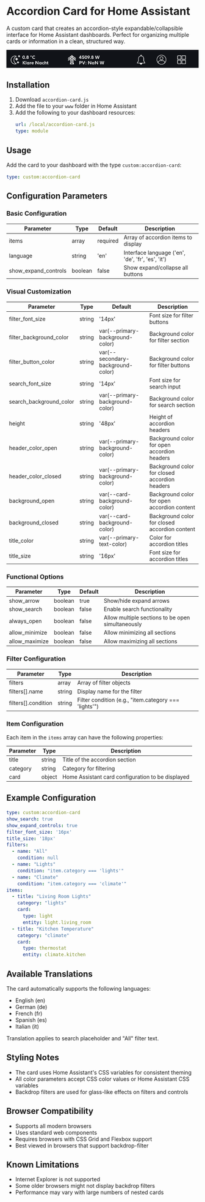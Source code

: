 # Accordion Card for Home Assistant

A custom card that creates an accordion-style expandable/collapsible interface for Home Assistant dashboards. Perfect for organizing multiple cards or information in a clean, structured way.

![Live Preview](./docs/example-1.png)

## Installation

1. Download `accordion-card.js`
2. Add the file to your `www` folder in Home Assistant
3. Add the following to your dashboard resources:
   ```yaml
   url: /local/accordion-card.js
   type: module
   ```

## Usage

Add the card to your dashboard with the type `custom:accordion-card`:

```yaml
type: custom:accordion-card
```

## Configuration Parameters

### Basic Configuration

| Parameter | Type | Default | Description |
|-----------|------|---------|-------------|
| items | array | required | Array of accordion items to display |
| language | string | 'en' | Interface language ('en', 'de', 'fr', 'es', 'it') |
| show_expand_controls | boolean | false | Show expand/collapse all buttons |

### Visual Customization

| Parameter | Type | Default | Description |
|-----------|------|---------|-------------|
| filter_font_size | string | '14px' | Font size for filter buttons |
| filter_background_color | string | var(--primary-background-color) | Background color for filter section |
| filter_button_color | string | var(--secondary-background-color) | Background color for filter buttons |
| search_font_size | string | '14px' | Font size for search input |
| search_background_color | string | var(--primary-background-color) | Background color for search section |
| height | string | '48px' | Height of accordion headers |
| header_color_open | string | var(--primary-background-color) | Background color for open accordion headers |
| header_color_closed | string | var(--primary-background-color) | Background color for closed accordion headers |
| background_open | string | var(--card-background-color) | Background color for open accordion content |
| background_closed | string | var(--card-background-color) | Background color for closed accordion content |
| title_color | string | var(--primary-text-color) | Color for accordion titles |
| title_size | string | '16px' | Font size for accordion titles |

### Functional Options

| Parameter | Type | Default | Description |
|-----------|------|---------|-------------|
| show_arrow | boolean | true | Show/hide expand arrows |
| show_search | boolean | false | Enable search functionality |
| always_open | boolean | false | Allow multiple sections to be open simultaneously |
| allow_minimize | boolean | false | Allow minimizing all sections |
| allow_maximize | boolean | false | Allow maximizing all sections |

### Filter Configuration

| Parameter | Type | Description |
|-----------|------|-------------|
| filters | array | Array of filter objects |
| filters[].name | string | Display name for the filter |
| filters[].condition | string | Filter condition (e.g., "item.category === 'lights'") |

### Item Configuration

Each item in the `items` array can have the following properties:

| Parameter | Type | Description |
|-----------|------|-------------|
| title | string | Title of the accordion section |
| category | string | Category for filtering |
| card | object | Home Assistant card configuration to be displayed |

## Example Configuration

```yaml
type: custom:accordion-card
show_search: true
show_expand_controls: true
filter_font_size: '16px'
title_size: '18px'
filters:
  - name: "All"
    condition: null
  - name: "Lights"
    condition: "item.category === 'lights'"
  - name: "Climate"
    condition: "item.category === 'climate'"
items:
  - title: "Living Room Lights"
    category: "lights"
    card:
      type: light
      entity: light.living_room
  - title: "Kitchen Temperature"
    category: "climate"
    card:
      type: thermostat
      entity: climate.kitchen
```

## Available Translations

The card automatically supports the following languages:
- English (en)
- German (de)
- French (fr)
- Spanish (es)
- Italian (it)

Translation applies to search placeholder and "All" filter text.

## Styling Notes

- The card uses Home Assistant's CSS variables for consistent theming
- All color parameters accept CSS color values or Home Assistant CSS variables
- Backdrop filters are used for glass-like effects on filters and controls

## Browser Compatibility

- Supports all modern browsers
- Uses standard web components
- Requires browsers with CSS Grid and Flexbox support
- Best viewed in browsers that support backdrop-filter

## Known Limitations

- Internet Explorer is not supported
- Some older browsers might not display backdrop filters
- Performance may vary with large numbers of nested cards
